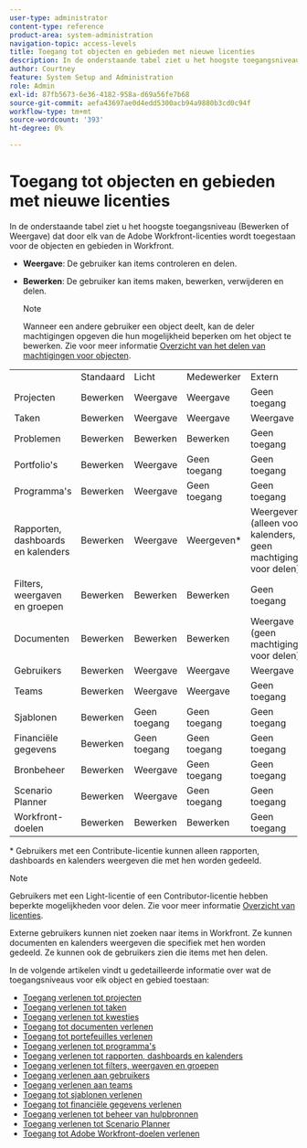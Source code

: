 ```yaml
---
user-type: administrator
content-type: reference
product-area: system-administration
navigation-topic: access-levels
title: Toegang tot objecten en gebieden met nieuwe licenties
description: In de onderstaande tabel ziet u het hoogste toegangsniveau (Bewerken of Weergave) dat door elk van de Adobe Workfront-licenties wordt toegestaan voor de objecten en gebieden in Workfront.
author: Courtney
feature: System Setup and Administration
role: Admin
exl-id: 87fb5673-6e36-4182-958a-d69a56fe7b68
source-git-commit: aefa43697ae0d4edd5300acb94a9880b3cd0c94f
workflow-type: tm+mt
source-wordcount: '393'
ht-degree: 0%

---
```


# Toegang tot objecten en gebieden met nieuwe licenties

<!-- Audited: 2/2024 -->

In de onderstaande tabel ziet u het hoogste toegangsniveau (Bewerken of Weergave) dat door elk van de Adobe Workfront-licenties wordt toegestaan voor de objecten en gebieden in Workfront.

* **Weergave**: De gebruiker kan items controleren en delen.
* **Bewerken**: De gebruiker kan items maken, bewerken, verwijderen en delen.

  >[!NOTE]
  >
  >Wanneer een andere gebruiker een object deelt, kan de deler machtigingen opgeven die hun mogelijkheid beperken om het object te bewerken. Zie voor meer informatie [Overzicht van het delen van machtigingen voor objecten](../../../workfront-basics/grant-and-request-access-to-objects/sharing-permissions-on-objects-overview.md).

<table style="table-layout:auto">
    <tr>
        <td></td>
        <td>Standaard</td>
        <td>Licht</td>
        <td>Medewerker</td>
        <td>Extern</td>
    </tr>
    <tr>
        <td>Projecten</td>
        <td>Bewerken</td>
        <td>Weergave</td>
        <td>Weergave</td>
        <td>Geen toegang</td>
    </tr>
    <tr>
        <td>Taken</td>
        <td>Bewerken</td>
        <td>Weergave</td>
        <td>Weergave</td>
        <td>Weergave</td>
    </tr>
    <tr>
        <td>Problemen</td>
        <td>Bewerken</td>
        <td>Bewerken</td>
        <td>Bewerken</td>
        <td>Geen toegang</td>
    </tr>
    <tr>
        <td>Portfolio's</td>
        <td>Bewerken</td>
        <td>Weergave</td>
        <td>Geen toegang</td>
        <td>Geen toegang</td>
    </tr>
    <tr>
        <td>Programma's</td>
        <td>Bewerken</td>
        <td>Weergave</td>
        <td>Geen toegang</td>
        <td>Geen toegang</td>
    </tr>
    <tr>
        <td>Rapporten, dashboards en kalenders</td>
        <td>Bewerken</td>
        <td>Weergave</td>
        <td>Weergeven*</td>
        <td>Weergeven (alleen voor kalenders, geen machtigingen voor delen)</td>
    </tr>
    <tr>
        <td>Filters, weergaven en groepen</td>
        <td>Bewerken</td>
        <td>Bewerken</td>
        <td>Bewerken</td>
        <td>Geen toegang</td>
    </tr>
    <tr>
        <td>Documenten</td>
        <td>Bewerken</td>
        <td>Bewerken</td>
        <td>Bewerken</td>
        <td>Weergave (geen machtigingen voor delen)</td>
    </tr>
    <tr>
        <td>Gebruikers</td>
        <td>Bewerken</td>
        <td>Weergave</td>
        <td>Weergave</td>
        <td>Weergave</td>
    </tr>
    <tr>
        <td>Teams</td>
        <td>Bewerken</td>
        <td>Weergave</td>
        <td>Weergave</td>
        <td>Geen toegang</td>
    </tr>
    <tr>
        <td>Sjablonen</td>
        <td>Bewerken</td>
        <td>Geen toegang</td>
        <td>Geen toegang</td>
        <td>Geen toegang</td>
    </tr>
    <tr>
        <td>Financiële gegevens</td>
        <td>Bewerken</td>
        <td>Geen toegang</td>
        <td>Geen toegang</td>
        <td>Geen toegang</td>
    </tr>
    <tr>
        <td>Bronbeheer</td>
        <td>Bewerken</td>
        <td>Weergave</td>
        <td>Geen toegang</td>
        <td>Geen toegang</td>
    </tr>
    <tr>
        <td>Scenario Planner</td>
        <td>Bewerken</td>
        <td>Weergave</td>
        <td>Geen toegang</td>
        <td>Geen toegang</td>
    </tr>
    <tr>
        <td>Workfront-doelen</td>
        <td>Bewerken</td>
        <td>Bewerken</td>
        <td>Bewerken</td>
        <td>Geen toegang</td>
    </tr>
</table>

&#42; Gebruikers met een Contribute-licentie kunnen alleen rapporten, dashboards en kalenders weergeven die met hen worden gedeeld.

>[!NOTE]
>
>Gebruikers met een Light-licentie of een Contributor-licentie hebben beperkte mogelijkheden voor delen. Zie voor meer informatie [Overzicht van licenties](/help/quicksilver/administration-and-setup/add-users/how-access-levels-work/licenses-overview.md).
>
>Externe gebruikers kunnen niet zoeken naar items in Workfront. Ze kunnen documenten en kalenders weergeven die specifiek met hen worden gedeeld. Ze kunnen ook de gebruikers zien die items met hen delen.

In de volgende artikelen vindt u gedetailleerde informatie over wat de toegangsniveaus voor elk object en gebied toestaan:

* [Toegang verlenen tot projecten](../../../administration-and-setup/add-users/configure-and-grant-access/grant-access-projects.md)
* [Toegang verlenen tot taken](../../../administration-and-setup/add-users/configure-and-grant-access/grant-access-tasks.md)
* [Toegang verlenen tot kwesties](../../../administration-and-setup/add-users/configure-and-grant-access/grant-access-issues.md)
* [Toegang tot documenten verlenen](../../../administration-and-setup/add-users/configure-and-grant-access/grant-access-documents.md)
* [Toegang tot portefeuilles verlenen](../../../administration-and-setup/add-users/configure-and-grant-access/grant-access-portfolios.md)
* [Toegang verlenen tot programma&#39;s](../../../administration-and-setup/add-users/configure-and-grant-access/grant-access-programs.md)
* [Toegang verlenen tot rapporten, dashboards en kalenders](../../../administration-and-setup/add-users/configure-and-grant-access/grant-access-reports-dashboards-calendars.md)
* [Toegang verlenen tot filters, weergaven en groepen](../../../administration-and-setup/add-users/configure-and-grant-access/grant-access-fvg.md)
* [Toegang verlenen aan gebruikers](../../../administration-and-setup/add-users/configure-and-grant-access/grant-access-other-users.md)
* [Toegang verlenen aan teams](../../../administration-and-setup/add-users/configure-and-grant-access/grant-access-teams.md)
* [Toegang tot sjablonen verlenen](../../../administration-and-setup/add-users/configure-and-grant-access/grant-access-templates.md)
* [Toegang tot financiële gegevens verlenen](../../../administration-and-setup/add-users/configure-and-grant-access/grant-access-financial.md)
* [Toegang verlenen tot beheer van hulpbronnen](../../../administration-and-setup/add-users/configure-and-grant-access/grant-access-resource-management.md)
* [Toegang verlenen tot Scenario Planner](../../../administration-and-setup/add-users/configure-and-grant-access/grant-access-sp.md)
* [Toegang tot Adobe Workfront-doelen verlenen](../../../administration-and-setup/add-users/configure-and-grant-access/grant-access-goals.md)
